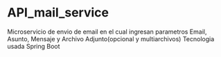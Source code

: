 # API_mail_service
Microservicio de envio de email en el cual ingresan parametros Email, Asunto, Mensaje y Archivo Adjunto(opcional y multiarchivos)
Tecnologia usada Spring Boot
